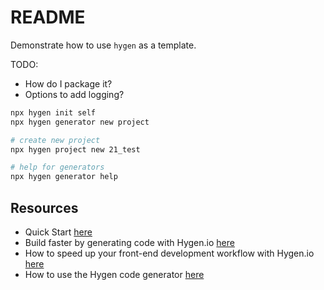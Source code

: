# README

Demonstrate how to use `hygen` as a template.

TODO:

* How do I package it?
* Options to add logging?  

```sh
npx hygen init self
npx hygen generator new project
```

```sh
# create new project
npx hygen project new 21_test
```

```sh
# help for generators 
npx hygen generator help
```

## Resources

* Quick Start [here](https://www.hygen.io/docs/quick-start)
* Build faster by generating code with Hygen.io [here](https://jondot.medium.com/hygen-the-scalable-code-generator-that-lives-in-your-project-a8e163c42869)
* How to speed up your front-end development workflow with Hygen.io [here](https://ihatetomatoes.net/how-to-speed-up-your-front-end-development-workflow-with-hygen-io/)
* How to use the Hygen code generator [here](https://medium.com/ableneo/how-to-use-the-hygen-code-generator-4bab25d99d8b)
